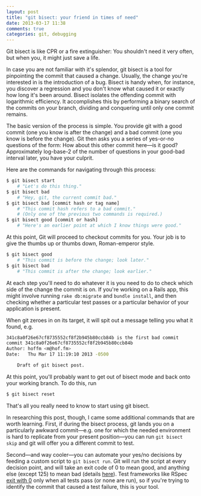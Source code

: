 ```yaml
---
layout: post
title: "git bisect: your friend in times of need"
date: 2013-03-17 11:38
comments: true
categories: git, debugging
---
```


Git bisect is like CPR or a fire extinguisher:
You shouldn't need it very often, but when you, it might just save a life.

In case you are not familiar with it's splendor, git bisect is a tool for pinpointing the commit that caused a change.
Usually, the change you're interested in is the introduction of a bug.
Bisect is handy when, for instance, you discover a regression and you don't know what caused it or exactly how long it's been around.
Bisect isolates the offending commit with logarithmic efficiency.
It accomplishes this by performing a binary search of the commits on your branch, dividing and conquering until only one commit remains.

<!-- more -->

The basic version of the process is simple.
You provide git with a good commit (one you know is after the change) and a bad commit (one you know is before the change).
Git then asks you a series of yes-or-no questions of the form: How about this other commit here—is it good?
Approximately log-base-2 of the number of questions in your good-bad interval later, you have your culprit.

Here are the commands for navigating through this process:

```bash
$ git bisect start
    # "Let's do this thing."
$ git bisect bad
    # "Hey, git, the current commit bad."
$ git bisect bad [commit hash or tag name]
    # "This commit hash refers to a bad commit."
    # (Only one of the previous two commands is required.)
$ git bisect good [commit or hash]
    # "Here's an earlier point at which I know things were good."
```

At this point, Git will proceed to checkout commits for you.
Your job is to give the thumbs up or thumbs down, Roman-emperor style.

```bash
$ git bisect good
    # "This commit is before the change; look later."
$ git bisect bad
    # "This commit is after the change; look earlier."
```

At each step you'll need to do whatever it is you need to do to check which side of the change the commit is on.
If you're working on a Rails app, this might involve running `rake db:migrate` and `bundle install`, and then checking whether a particular test passes or a particular behavior of your application is present.

When git zeroes in on its target, it will spit out a message telling you what it found, e.g.

```bash
341c8a0f26e67cf8735552cf8f2b945b80ccb84b is the first bad commit
commit 341c8a0f26e67cf8735552cf8f2b945b80ccb84b
Author: hoffm <m@hof.fm>
Date:   Thu Mar 17 11:19:10 2013 -0500

    Draft of git bisect post.
```

At this point, you'll probably want to get out of bisect mode and back onto your working branch.
To do this, run

```bash
$ git bisect reset
```

That's all you really need to know to start using git bisect.

In researching this post, though, I came some additional commands that are worth learning.
First, if during the bisect process, git lands you on a particularly awkward commit—e.g. one for which the needed environment is hard to replicate from your present position—you can run `git bisect skip` and git will offer you a different commit to test.

Second—and way cooler—you can automate your yes/no decisions by feeding a custom script to `git bisect run`.
Git will run the script at every decision point, and will take an exit code of 0 to mean good, and anything else (except 125) to mean bad (details [here](https://www.kernel.org/pub/software/scm/git/docs/git-bisect.html#_bisect_run)).
Test frameworks like RSpec [exit with 0](https://www.relishapp.com/rspec/rspec-core/v/2-13/docs/command-line/exit-status) only when all tests pass (or none are run), so if you're trying to identify the commit that caused a test failure, this is your tool.
